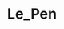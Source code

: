 ---
title: Le_Pen
crosslinks:
- autotldr
- The_Donald
- france
- The_Europe
- AskThe_Donald
- AskTrumpSupporters
- the_frauke
- PussyPass
- le_canard
- Minecraft
- australia
- The_Wilders
- ets
- HateCrimeHoaxes
- the_meltdown
- worldnews
---